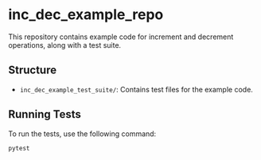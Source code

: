 # inc_dec_example_repo

This repository contains example code for increment and decrement operations, along with a test suite.

## Structure

- `inc_dec_example_test_suite/`: Contains test files for the example code.

## Running Tests

To run the tests, use the following command:

```bash
pytest
```

